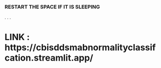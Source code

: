 <h3>RESTART THE SPACE IF IT IS SLEEPING</h3>
.
.
.

<h1>LINK : https://cbisddsmabnormalityclassifcation.streamlit.app/</h1>

